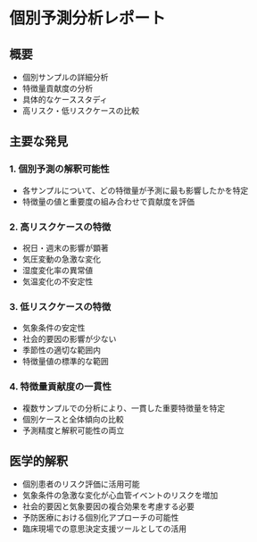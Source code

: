 # 個別予測分析レポート

## 概要
- 個別サンプルの詳細分析
- 特徴量貢献度の分析
- 具体的なケーススタディ
- 高リスク・低リスクケースの比較

## 主要な発見

### 1. 個別予測の解釈可能性
- 各サンプルについて、どの特徴量が予測に最も影響したかを特定
- 特徴量の値と重要度の組み合わせで貢献度を評価

### 2. 高リスクケースの特徴
- 祝日・週末の影響が顕著
- 気圧変動の急激な変化
- 湿度変化率の異常値
- 気温変化の不安定性

### 3. 低リスクケースの特徴
- 気象条件の安定性
- 社会的要因の影響が少ない
- 季節性の適切な範囲内
- 特徴量値の標準的な範囲

### 4. 特徴量貢献度の一貫性
- 複数サンプルでの分析により、一貫した重要特徴量を特定
- 個別ケースと全体傾向の比較
- 予測精度と解釈可能性の両立

## 医学的解釈
- 個別患者のリスク評価に活用可能
- 気象条件の急激な変化が心血管イベントのリスクを増加
- 社会的要因と気象要因の複合効果を考慮する必要
- 予防医療における個別化アプローチの可能性
- 臨床現場での意思決定支援ツールとしての活用
